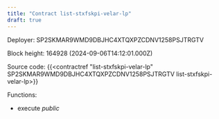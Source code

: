 ```yaml
---
title: "Contract list-stxfskpi-velar-lp"
draft: true
---
```

Deployer: SP2SKMAR9WMD9DBJHC4XTQXPZCDNV1258PSJTRGTV


 



Block height: 164928 (2024-09-06T14:12:01.000Z)

Source code: {{<contractref "list-stxfskpi-velar-lp" SP2SKMAR9WMD9DBJHC4XTQXPZCDNV1258PSJTRGTV list-stxfskpi-velar-lp>}}

Functions:

* execute _public_
